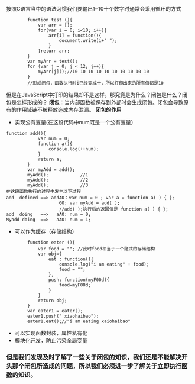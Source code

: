 按照C语言当中的语法习惯我们要输出1~10十个数字时通常会采用循环的方式

```
        function test (){
            var arr = [];
            for(var i = 0; i<10; i++){
                arr[i] = function(){
                    document.write(i+" ");
                }
            }return arr;
        }
        var myArr = test();
        for (var j = 0; j < 12; j++){
            myArr[j]();//10 10 10 10 10 10 10 10 10 10
        }
        //形成闭包，函数执行时i已经变成十，所以打印出来的所有值都是10
```
但是在JavaScript中打印的结果却不是这样。那究竟是为什么？闭包是什么？闭包是怎样形成的？
**闭包**：当内部函数被保存到外部时会生成闭包。闭包会导致原有的作用域链不被释放造成内存泄漏。
**闭包的作用**

 - 实现公有变量(在这段代码中num既是一个公有变量）

```
function add(){
            var num = 0;
            function a(){
                console.log(++num);
            }
            return a;
        }
        var myAdd = add();  
	    myAdd();            //1
        myAdd();            //2
        myAdd();            //3
在这段函数执行的过程中发生以下过程
add  defined ==> addAO：var num = 0 ; var a = function a( ) { };
					GO: var myAdd = add( );
					//add( );执行后的返回值是 function a( ) { };
add  doing	 ==>   aAO: num = 0;
Myadd doing  ==>   aAO: num = 1; 
```


 - 可以作为缓存（存储结构）
```
        function eater (){
            var food = ""; //此时food相当于一个隐式的存储结构
            var obj={
                eat : function(){
                    console.log("i am eating" + food);
                    food = "";
                },
                push: function(myF00d){
                    food=myF00d;
                }
            }
            return obj;
        }
        var eater1 = eater();
        eater1.push(" xiaohaibao");
        eater1.eat();//"i am eating xaiohaibao"
```
 - 可以实现函数封装，属性私有化
 - 模块化开发，防止污染全局变量

<h3>但是我们发现及时了解了一些关于闭包的知识，我们还是不能解决开头那个闭包所造成的问题，所以我们必须进一步了解关于<a href="https://github.com/yutingbai/html-css-js/blob/master/%E7%AB%8B%E5%8D%B3%E6%89%A7%E8%A1%8C%E5%87%BD%E6%95%B0.md">立即执行函数</a>的知识。</h3>
